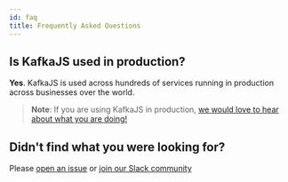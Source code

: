 ```yaml
---
id: faq
title: Frequently Asked Questions
---
```


## Is KafkaJS used in production?

**Yes**. KafkaJS is used across hundreds of services running in production across businesses over the world.

> **Note**: If you are using KafkaJS in production, [we would love to hear about what you are doing!](https://github.com/tulios/kafkajs/issues/289)

## Didn't find what you were looking for?

Please [open an issue](https://github.com/tulios/kafkajs/issues) or [join our Slack community](https://kafkajs-slackin.herokuapp.com)